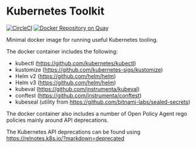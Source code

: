 # Kubernetes Toolkit

[![CircleCI](https://circleci.com/gh/swade1987/kubernetes-toolkit.svg?style=svg)](https://circleci.com/gh/swade1987/kubernetes-toolkit)
[![Docker Repository on Quay](https://quay.io/repository/swade1987/kubernetes-toolkit/status "Docker Repository on Quay")](https://quay.io/repository/swade1987/kubernetes-toolkit)

Minimal docker image for running useful Kubernetes tooling.

The docker container includes the following:

- kubectl (https://github.com/kubernetes/kubectl)
- kustomize (https://github.com/kubernetes-sigs/kustomize)
- Helm v2 (https://github.com/helm/helm)
- Helm v3 (https://github.com/helm/helm)
- kubeval (https://github.com/instrumenta/kubeval)
- conftest (https://github.com/instrumenta/conftest)
- kubeseal (utility from https://github.com/bitnami-labs/sealed-secrets)

The docker container also includes a number of Open Policy Agent rego policies mainly around API deprecations.

The Kubernetes API deprecations can be found using https://relnotes.k8s.io/?markdown=deprecated